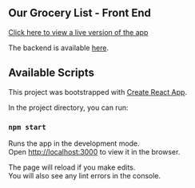 ## Our Grocery List - Front End
[Click here to view a live version of the app](https://ourgrocerylist-frontend.herokuapp.com/)

The backend is available [here](https://github.com/zBrucyP/OurGroceryList-backend).


## Available Scripts

This project was bootstrapped with [Create React App](https://github.com/facebook/create-react-app).

In the project directory, you can run:

### `npm start`

Runs the app in the development mode.<br />
Open [http://localhost:3000](http://localhost:3000) to view it in the browser.

The page will reload if you make edits.<br />
You will also see any lint errors in the console.


